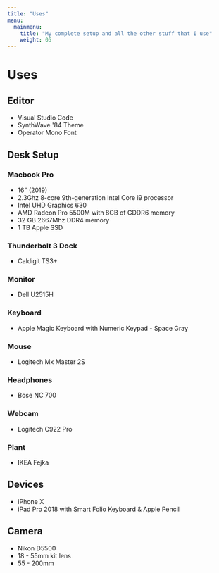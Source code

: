 ```yaml
---
title: "Uses"
menu:
  mainmenu:
    title: "My complete setup and all the other stuff that I use"
    weight: 05
---
```


# Uses

## Editor

- Visual Studio Code
- SynthWave '84 Theme
- Operator Mono Font

## Desk Setup

### Macbook Pro

- 16" (2019)
- 2.3Ghz 8-core 9th-generation Intel Core i9 processor
- Intel UHD Graphics 630
- AMD Radeon Pro 5500M with 8GB of GDDR6 memory
- 32 GB 2667Mhz DDR4 memory
- 1 TB Apple SSD

### Thunderbolt 3 Dock

- Caldigit TS3+

### Monitor

- Dell U2515H

### Keyboard

- Apple Magic Keyboard with Numeric Keypad - Space Gray

### Mouse

- Logitech Mx Master 2S

### Headphones

- Bose NC 700

### Webcam

- Logitech C922 Pro

### Plant

- IKEA Fejka

## Devices

- iPhone X
- iPad Pro 2018 with Smart Folio Keyboard & Apple Pencil

## Camera

- Nikon D5500
- 18 - 55mm kit lens
- 55 - 200mm
